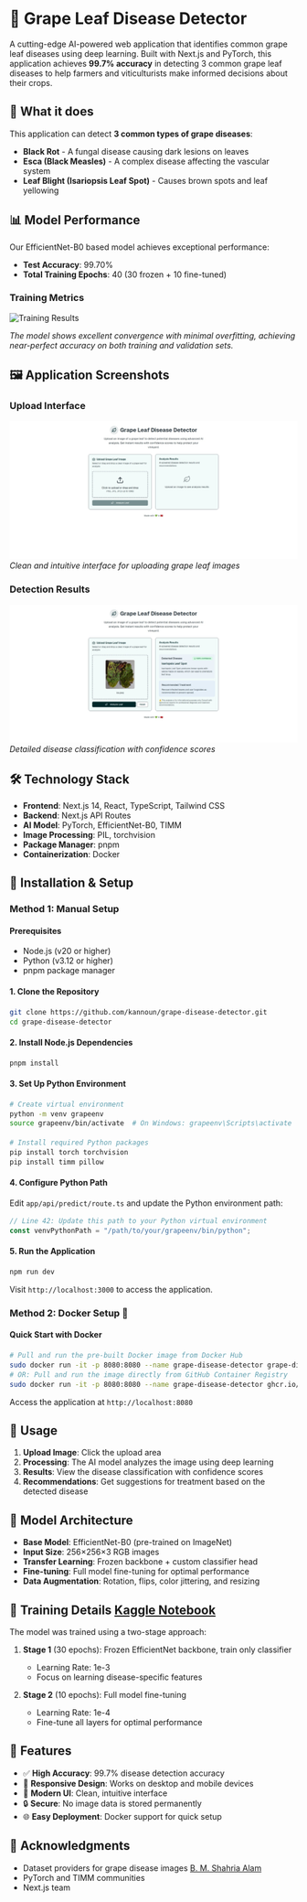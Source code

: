 # 🍇 Grape Leaf Disease Detector

A cutting-edge AI-powered web application that identifies common grape leaf diseases using deep learning. Built with Next.js and PyTorch, this application achieves **99.7% accuracy** in detecting 3 common grape leaf diseases to help farmers and viticulturists make informed decisions about their crops.
## 🎯 What it does

This application can detect **3 common types of grape diseases**:
- **Black Rot** - A fungal disease causing dark lesions on leaves
- **Esca (Black Measles)** - A complex disease affecting the vascular system
- **Leaf Blight (Isariopsis Leaf Spot)** - Causes brown spots and leaf yellowing

## 📊 Model Performance

Our EfficientNet-B0 based model achieves exceptional performance:

- **Test Accuracy**: 99.70%
- **Total Training Epochs**: 40 (30 frozen + 10 fine-tuned)

### Training Metrics
![Training Results](path/to/your/training_chart.png)

*The model shows excellent convergence with minimal overfitting, achieving near-perfect accuracy on both training and validation sets.*

## 🖼️ Application Screenshots

### Upload Interface
![Main Upload Page](Screenshots/Screenshot1.jpeg)
*Clean and intuitive interface for uploading grape leaf images*

### Detection Results
![Detection Results](Screenshots/Screenshot2.jpeg)
*Detailed disease classification with confidence scores*

## 🛠️ Technology Stack

- **Frontend**: Next.js 14, React, TypeScript, Tailwind CSS
- **Backend**: Next.js API Routes
- **AI Model**: PyTorch, EfficientNet-B0, TIMM
- **Image Processing**: PIL, torchvision
- **Package Manager**: pnpm
- **Containerization**: Docker

## 🚀 Installation & Setup

### Method 1: Manual Setup

#### Prerequisites
- Node.js (v20 or higher)
- Python (v3.12 or higher)
- pnpm package manager

#### 1. Clone the Repository
```bash
git clone https://github.com/kannoun/grape-disease-detector.git
cd grape-disease-detector
```

#### 2. Install Node.js Dependencies
```bash
pnpm install
```

#### 3. Set Up Python Environment
```bash
# Create virtual environment
python -m venv grapeenv
source grapeenv/bin/activate  # On Windows: grapeenv\Scripts\activate

# Install required Python packages
pip install torch torchvision
pip install timm pillow
```

#### 4. Configure Python Path
Edit `app/api/predict/route.ts` and update the Python environment path:

```typescript
// Line 42: Update this path to your Python virtual environment
const venvPythonPath = "/path/to/your/grapeenv/bin/python";
```

#### 5. Run the Application
```bash
npm run dev
```

Visit `http://localhost:3000` to access the application.

### Method 2: Docker Setup 🐳

#### Quick Start with Docker
```bash
# Pull and run the pre-built Docker image from Docker Hub
sudo docker run -it -p 8080:8080 --name grape-disease-detector grape-disease-detector-image:v2
# OR: Pull and run the image directly from GitHub Container Registry
sudo docker run -it -p 8080:8080 --name grape-disease-detector ghcr.io/kannoun/grape-disease-detector:v2
```

Access the application at `http://localhost:8080`


## 📖 Usage

1. **Upload Image**: Click the upload area
2. **Processing**: The AI model analyzes the image using deep learning
3. **Results**: View the disease classification with confidence scores
4. **Recommendations**: Get suggestions for treatment based on the detected disease

## 🎯 Model Architecture

- **Base Model**: EfficientNet-B0 (pre-trained on ImageNet)
- **Input Size**: 256×256×3 RGB images
- **Transfer Learning**: Frozen backbone + custom classifier head
- **Fine-tuning**: Full model fine-tuning for optimal performance
- **Data Augmentation**: Rotation, flips, color jittering, and resizing

## 🔬 Training Details [Kaggle Notebook](https://www.kaggle.com/code/kannoun/grape-leaf-disease-accuracy-99)

The model was trained using a two-stage approach:

1. **Stage 1** (30 epochs): Frozen EfficientNet backbone, train only classifier
   - Learning Rate: 1e-3
   - Focus on learning disease-specific features

2. **Stage 2** (10 epochs): Full model fine-tuning
   - Learning Rate: 1e-4
   - Fine-tune all layers for optimal performance

## 🌟 Features

- ✅ **High Accuracy**: 99.7% disease detection accuracy
- 📱 **Responsive Design**: Works on desktop and mobile devices
- 🎨 **Modern UI**: Clean, intuitive interface
- 🔒 **Secure**: No image data is stored permanently
- 🌐 **Easy Deployment**: Docker support for quick setup



## 🙏 Acknowledgments

- Dataset providers for grape disease images [B. M. Shahria Alam](https://www.kaggle.com/datasets/bmshahriaalam/grape-leaf-disease)
- PyTorch and TIMM communities
- Next.js team
